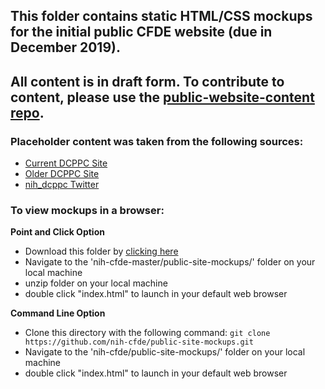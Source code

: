## This folder contains static HTML/CSS mockups for the initial public CFDE website (due in December 2019).  
## All content is in draft form. To contribute to content, please use the [public-website-content repo](https://github.com/nih-cfde/public-website-content).
  
### Placeholder content was taken from the following sources:  
- [Current DCPPC Site](http://public.nihdatacommons.us/)
- [Older DCPPC Site](https://nihdatacommons.us/)
- [nih_dcppc Twitter](https://twitter.com/nih_dcppc)
  
### To view mockups in a browser:  

**Point and Click Option**

- Download this folder by [clicking here](https://github.com/nih-cfde/public-site-mockups/archive/master.zip)
- Navigate to the 'nih-cfde-master/public-site-mockups/' folder on your local machine
- unzip folder on your local machine
- double click "index.html" to launch in your default web browser

**Command Line Option**
- Clone this directory with the following command: `git clone https://github.com/nih-cfde/public-site-mockups.git`
- Navigate to the 'nih-cfde/public-site-mockups/' folder on your local machine
- double click "index.html" to launch in your default web browser

